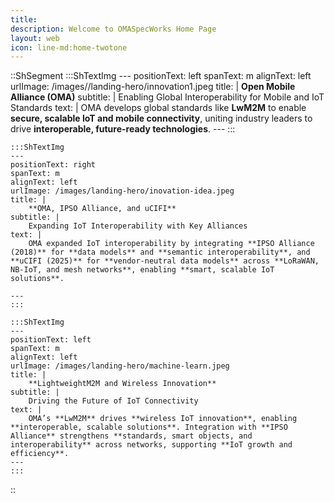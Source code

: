 ```yaml
---
title: 
description: Welcome to OMASpecWorks Home Page
layout: web
icon: line-md:home-twotone
---
```


::ShSegment
    :::ShTextImg
    ---
    positionText: left
    spanText: m
    alignText: left
    urlImage: /images//landing-hero/innovation1.jpeg
    title: |
        **Open Mobile Alliance (OMA)**
    subtitle: |
        Enabling Global Interoperability for Mobile and IoT Standards
    text: |
        OMA develops global standards like **LwM2M** to enable **secure, scalable IoT and mobile connectivity**, uniting industry leaders to drive **interoperable, future-ready technologies**.
    ---
    :::

    :::ShTextImg
    ---
    positionText: right
    spanText: m
    alignText: left
    urlImage: /images/landing-hero/inovation-idea.jpeg
    title: |
        **OMA, IPSO Alliance, and uCIFI**
    subtitle: |
        Expanding IoT Interoperability with Key Alliances
    text: |
        OMA expanded IoT interoperability by integrating **IPSO Alliance (2018)** for **data models** and **semantic interoperability**, and **uCIFI (2025)** for **vendor-neutral data models** across **LoRaWAN, NB-IoT, and mesh networks**, enabling **smart, scalable IoT solutions**.
 
    ---
    :::

    :::ShTextImg
    ---
    positionText: left
    spanText: m
    alignText: left
    urlImage: /images/landing-hero/machine-learn.jpeg
    title: |
        **LightweightM2M and Wireless Innovation**
    subtitle: |
        Driving the Future of IoT Connectivity
    text: |
        OMA’s **LwM2M** drives **wireless IoT innovation**, enabling **interoperable, scalable solutions**. Integration with **IPSO Alliance** strengthens **standards, smart objects, and interoperability** across networks, supporting **IoT growth and efficiency**.  
    ---
    :::
::